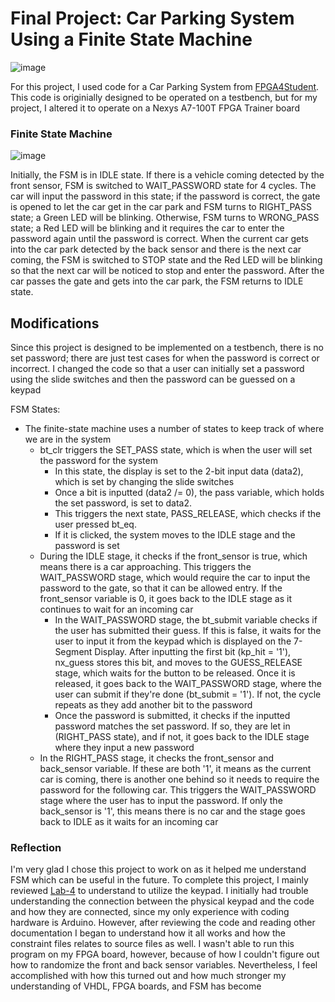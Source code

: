 # Final Project: Car Parking System Using a Finite State Machine

![image](https://user-images.githubusercontent.com/26263012/168820971-7d5e2f19-2323-444a-98ee-178d70dd6ba8.png)

For this project, I used code for a Car Parking System from [FPGA4Student](https://www.fpga4student.com/2017/08/car-parking-system-in-vhdl-using-FSM.html). This code is originially designed to be operated on a testbench, but for my project, I altered it to operate on a Nexys A7-100T FPGA Trainer board

### Finite State Machine

![image](https://user-images.githubusercontent.com/26263012/168822005-ddfa7c1a-3315-4baf-9a2d-9269e24d11e8.png)

Initially, the FSM is in IDLE state. If there is a vehicle coming detected by the front sensor, FSM is switched to WAIT_PASSWORD state for 4 cycles. The car will input the password in this state; if the password is correct, the gate is opened to let the car get in the car park and FSM turns to RIGHT_PASS state; a Green LED will be blinking. Otherwise, FSM turns to WRONG_PASS state; a Red LED will be blinking and it requires the car to enter the password again until the password is correct. When the current car gets into the car park detected by the back sensor and there is the next car coming, the FSM is switched to STOP state and the Red LED will be blinking so that the next car will be noticed to stop and enter the password. After the car passes the gate and gets into the car park, the FSM returns to IDLE state.


## Modifications
Since this project is designed to be implemented on a testbench, there is no set password; there are just test cases for when the password is correct or incorrect. I changed the code so that a user can initially set a password using the slide switches and then the password can be guessed on a keypad

FSM States:
* The finite-state machine uses a number of states to keep track of where we are in the system
  * bt_clr triggers the SET_PASS state, which is when the user will set the password for the system
     * In this state, the display is set to the 2-bit input data (data2), which is set by changing the slide switches
     * Once a bit is inputted (data2 /= 0), the pass variable, which holds the set password, is set to data2.
     * This triggers the next state, PASS_RELEASE, which checks if the user pressed bt_eq. 
     * If it is clicked, the system moves to the IDLE stage and the password is set
  * During the IDLE stage, it checks if the front_sensor is true, which means there is a car approaching. This triggers the WAIT_PASSWORD stage, which would require the car to input the password to the gate, so that it can be allowed entry. If the front_sensor variable is 0, it goes back to the IDLE stage as it continues to wait for an incoming car
     *  In the WAIT_PASSWORD stage, the bt_submit variable checks if the user has submitted their guess. If this is false, it waits for the user to input it from the keypad which is displayed on the 7-Segment Display. After inputting the first bit (kp_hit = '1'), nx_guess stores this bit, and moves to the GUESS_RELEASE stage, which waits for the button to be released. Once it is released, it goes back to the WAIT_PASSWORD stage, where the user can submit if they're done (bt_submit = '1'). If not, the cycle repeats as they add another bit to the password
     *  Once the password is submitted, it checks if the inputted password matches the set password. If so, they are let in (RIGHT_PASS state), and if not, it goes back to the IDLE stage where they input a new password
  * In the RIGHT_PASS stage, it checks the front_sensor and back_sensor variable. If these are both '1', it means as the current car is coming, there is another one behind so it needs to require the password for the following car. This triggers the WAIT_PASSWORD stage where the user has to input the password. If only the back_sensor is '1', this means there is no car and the stage goes back to IDLE as it waits for an incoming car

### Reflection

I'm very glad I chose this project to work on as it helped me understand FSM which can be useful in the future. To complete this project, I mainly reviewed [Lab-4](https://github.com/janethamrani/dsd/tree/main/Lab-4) to understand to utilize the keypad. I initially had trouble understanding the connection between the physical keypad and the code and how they are connected, since my only experience with coding hardware is Arduino. However, after reviewing the code and reading other documentation I began to understand how it all works and how the constraint files relates to source files as well. I wasn't able to run this program on my FPGA board, however, because of how I couldn't figure out how to randomize the front and back sensor variables. Nevertheless, I feel accomplished with how this turned out and how much stronger my understanding of VHDL, FPGA boards, and FSM has become 




